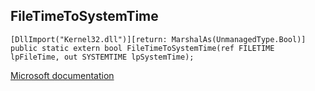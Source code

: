 ## FileTimeToSystemTime

```
[DllImport("Kernel32.dll")][return: MarshalAs(UnmanagedType.Bool)]
public static extern bool FileTimeToSystemTime(ref FILETIME lpFileTime, out SYSTEMTIME lpSystemTime);
```

[Microsoft documentation](https://docs.microsoft.com/en-us/windows/win32/api/minwinbase/nf-minwinbase-filetimetosystemtime)
